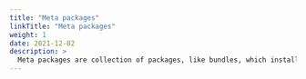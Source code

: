 ```yaml
---
title: "Meta packages"
linkTitle: "Meta packages"
weight: 1
date: 2021-12-02
description: >
  Meta packages are collection of packages, like bundles, which installs a collection of sub-packages
---
```


